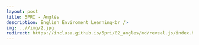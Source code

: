 ```yaml
---
layout: post
title: 5PRI - Anglés
description: English Enviroment Learning<br />
img: ..//img/2.jpg
redirect: https://inclusa.github.io/5pri/02_angles/md/reveal.js/index.html#/
---
```


